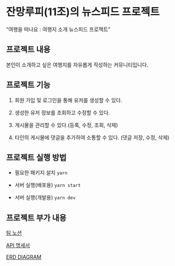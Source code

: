 # 잔망루피(11조)의 뉴스피드 프로젝트 
“여행을 떠나요 : 여행지 소개 뉴스피드 프로젝트”

## 프로젝트 내용

본인이 소개하고 싶은 여행지를 자유롭게 작성하는 커뮤니티입니다.

## 프로젝트 기능

1. 회원 가입 및 로그인을 통해 유저를 생성할 수 있다.

2. 생성한 유저 정보를 조회하고 수정할 수 있다.

3. 게시물을 관리할 수 있다.(등록, 수정, 조회, 삭제)

4. 타인의 게시물에 댓글을 추가하여 소통할 수 있다. (댓글 저장, 수정, 삭제)

## 프로젝트 실행 방법

- 필요한 패키지 설치
  `yarn`

- 서버 실행(배포용)
  `yarn start`

- 서버 실행(개발용)
  `yarn dev`

## 프로젝트 부가 내용

[팀 노션](https://teamsparta.notion.site/zanmang-roopy-09cfc1b37dda4094bde8933def7a89a9)

[API 명세서](https://legendary-tea-bca.notion.site/11-API-968e42c3b7e944faab9f93c0a68c893a)

[ERD DIAGRAM](https://www.figma.com/board/1q7tC0USbRgF7kf9nnzLwF/team11-erd-diagram?t=9nsRGRCoAAPqybYd-1)